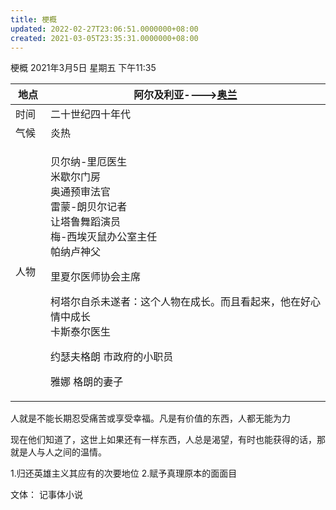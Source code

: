 ```yaml
---
title: 梗概
updated: 2022-02-27T23:06:51.0000000+08:00
created: 2021-03-05T23:35:31.0000000+08:00
---
```


梗概
2021年3月5日 星期五
下午11:35
<table>
<colgroup>
<col style="width: 11%" />
<col style="width: 88%" />
</colgroup>
<thead>
<tr class="header">
<th>地点</th>
<th>阿尔及利亚----&gt;<a href="https://baike.baidu.com/item/%E5%A5%A5%E5%85%B0/17422?fr=aladdin">奥兰</a></th>
</tr>
</thead>
<tbody>
<tr class="odd">
<td>时间</td>
<td>二十世纪四十年代</td>
</tr>
<tr class="even">
<td>气候</td>
<td>炎热</td>
</tr>
<tr class="odd">
<td>人物</td>
<td><p>贝尔纳-里厄医生<br />
米歇尔门房<br />
奥通预审法官<br />
雷蒙-朗贝尔记者<br />
让塔鲁舞蹈演员<br />
梅-西埃灭鼠办公室主任<br />
帕纳卢神父</p>
<p>里夏尔医师协会主席</p>
<p>柯塔尔自杀未遂者：这个人物在成长。而且看起来，他在好心情中成长<br />
卡斯泰尔医生</p>
<p>约瑟夫格朗 市政府的小职员</p>
<p>雅娜 格朗的妻子<br />
</p></td>
</tr>
</tbody>
</table>

人就是不能长期忍受痛苦或享受幸福。凡是有价值的东西，人都无能为力

现在他们知道了，这世上如果还有一样东西，人总是渴望，有时也能获得的话，那就是人与人之间的温情。

1.归还英雄主义其应有的次要地位
2.赋予真理原本的面面目

文体：
记事体小说
